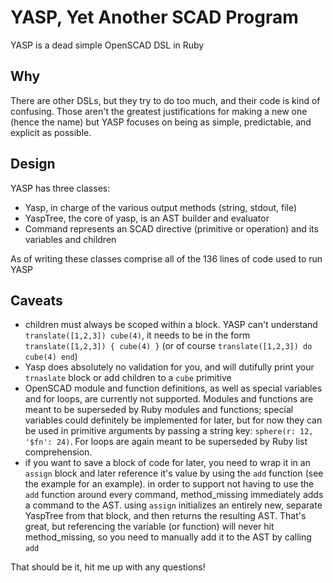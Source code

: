 # YASP, Yet Another SCAD Program

YASP is a dead simple OpenSCAD DSL in Ruby

## Why

There are other DSLs, but they try to do too much, and their code is kind of confusing. Those aren't the greatest justifications for making a new one (hence the name) but YASP focuses on being as simple, predictable, and explicit as possible.

## Design

YASP has three classes:
* Yasp, in charge of the various output methods (string, stdout, file)
* YaspTree, the core of yasp, is an AST builder and evaluator
* Command represents an SCAD directive (primitive or operation) and its variables and children

As of writing these classes comprise all of the 136 lines of code used to run YASP
## Caveats

* children must always be scoped within a block. YASP can't understand `translate([1,2,3]) cube(4)`, it needs to be in the form `translate([1,2,3]) { cube(4) }` (or of course `translate([1,2,3]) do cube(4) end`)
* Yasp does absolutely no validation for you, and will dutifully print your `trnaslate` block or add children to a `cube` primitive
* OpenSCAD module and function definitions, as well as special variables and for loops, are currently not supported. Modules and functions are meant to be superseded by Ruby modules and functions; special variables could definitely be implemented for later, but for now they can be used in primitive arguments by passing a string key: `sphere(r: 12, '$fn': 24)`. For loops are again meant to be superseded by Ruby list comprehension.
* if you want to save a block of code for later, you need to wrap it in an `assign` block and later reference it's value by using the `add` function (see the example for an example). in order to support not having to use the `add` function around every command, method_missing immediately adds a command to the AST. using `assign` initializes an entirely new, separate YaspTree from that block, and then returns the resulting AST. That's great, but referencing the variable (or function) will never hit method_missing, so you need to manually add it to the AST by calling `add`


That should be it, hit me up with any questions!
